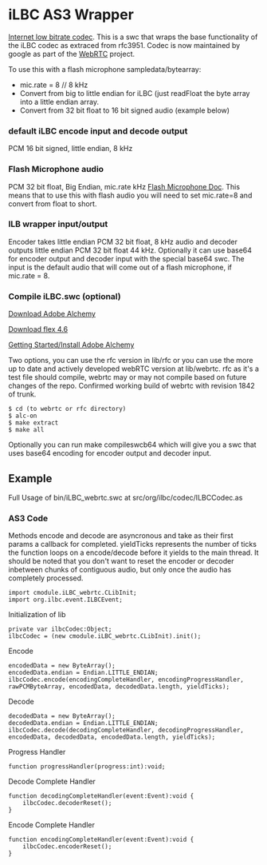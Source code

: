 iLBC AS3 Wrapper
==========

[Internet low bitrate codec](http://en.wikipedia.org/wiki/Internet_Low_Bit_Rate_Codec). This is a swc that wraps the base functionality of the iLBC codec as extraced from rfc3951. Codec is now maintained by google as part of the [WebRTC](http://www.webrtc.org/) project.

To use this with a flash microphone sampledata/bytearray:

* mic.rate = 8 // 8 kHz
* Convert from big to little endian for iLBC (just readFloat the byte array into a little endian array.
* Convert from 32 bit float to 16 bit signed audio (example below)

### default iLBC encode input and decode output

PCM 16 bit signed, little endian, 8 kHz

### Flash Microphone audio

PCM 32 bit float, Big Endian, mic.rate kHz [Flash Microphone Doc](http://help.adobe.com/en_US/FlashPlatform/reference/actionscript/3/flash/media/Microphone.html). This means that to use this with flash audio you will need to set mic.rate=8 and convert from float to short.

### ILB wrapper input/output

Encoder takes little endian PCM 32 bit float, 8 kHz audio and decoder outputs little endian PCM 32 bit float 44 kHz. Optionally it can use base64 for encoder output and decoder input with the special base64 swc. The input is the default audio that will come out of a flash microphone, if mic.rate = 8.

### Compile iLBC.swc (optional)

[Download Adobe Alchemy](http://labs.adobe.com/downloads/alchemy.html)

[Download flex 4.6](http://opensource.adobe.com/wiki/display/flexsdk/Download+Flex+4.6)

[Getting Started/Install Adobe Alchemy](http://labs.adobe.com/wiki/index.php/Alchemy:Documentation:Getting_Started)

Two options, you can use the rfc version in lib/rfc or you can use the more up
to date and actively developed webRTC version at lib/webrtc. rfc as it's a test
file should compile, webrtc may or may not compile based on future changes of
the repo. Confirmed working build of webrtc with revision 1842 of trunk.

	$ cd (to webrtc or rfc directory)
	$ alc-on
	$ make extract
	$ make all

Optionally you can run  make compileswcb64 which will give you a swc that uses base64 encoding for encoder output and decoder input.

Example
------------
Full Usage of bin/iLBC_webrtc.swc at src/org/ilbc/codec/ILBCCodec.as

### AS3 Code

Methods encode and decode are asyncronous and take as their first params a callback for completed. yieldTicks represents the number of
 ticks the function loops on a encode/decode before it yields to the main thread. It should be noted that you don't want to reset the encoder
 or decoder inbetween chunks of contiguous audio, but only once the audio has completely processed.

	import cmodule.iLBC_webrtc.CLibInit;
	import org.ilbc.event.ILBCEvent;

Initialization of lib

	private var ilbcCodec:Object;
	ilbcCodec = (new cmodule.iLBC_webrtc.CLibInit).init();

Encode

	encodedData = new ByteArray();
	encodedData.endian = Endian.LITTLE_ENDIAN;
	ilbcCodec.encode(encodingCompleteHandler, encodingProgressHandler, rawPCMByteArray, encodedData, decodedData.length, yieldTicks);

Decode

	decodedData = new ByteArray();
	decodedData.endian = Endian.LITTLE_ENDIAN;
	ilbcCodec.decode(decodingCompleteHandler, decodingProgressHandler, encodedData, decodedData, encodedData.length, yieldTicks);

Progress Handler

	function progressHandler(progress:int):void;

Decode Complete Handler

	function decodingCompleteHandler(event:Event):void {
		ilbcCodec.decoderReset();
	}

Encode Complete Handler

	function encodingCompleteHandler(event:Event):void {
		ilbcCodec.encoderReset();
	}
